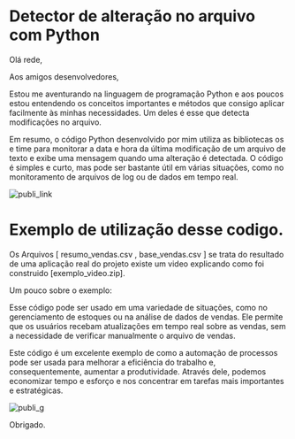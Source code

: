 # Detector de alteração no arquivo com Python

Olá rede,

Aos amigos desenvolvedores,

Estou me aventurando na linguagem de programação Python e aos poucos estou entendendo os conceitos importantes e métodos que consigo aplicar facilmente às minhas necessidades. Um deles é esse que detecta modificações no arquivo.

Em resumo, o código Python desenvolvido por mim utiliza as bibliotecas os e time para monitorar a data e hora da última modificação de um arquivo de texto e exibe uma mensagem quando uma alteração é detectada. O código é simples e curto, mas pode ser bastante útil em várias situações, como no monitoramento de arquivos de log ou de dados em tempo real.

![publi_link](https://user-images.githubusercontent.com/91014834/224878397-199461ce-497a-41ff-8949-8786a5d69ab7.gif)


# Exemplo de utilização desse codigo.

Os Arquivos [ resumo_vendas.csv , base_vendas.csv ] se trata do resultado de uma aplicação real do projeto existe um video explicando como foi construido [exemplo_video.zip].


Um pouco sobre o exemplo:

Esse código pode ser usado em uma variedade de situações, como no gerenciamento de estoques ou na análise de dados de vendas. Ele permite que os usuários recebam atualizações em tempo real sobre as vendas, sem a necessidade de verificar manualmente o arquivo de vendas.

Este código é um excelente exemplo de como a automação de processos pode ser usada para melhorar a eficiência do trabalho e, consequentemente, aumentar a produtividade. Através dele, podemos economizar tempo e esforço e nos concentrar em tarefas mais importantes e estratégicas.

![publi_g](https://user-images.githubusercontent.com/91014834/226219047-d7314332-8e30-4457-ba81-5f9a7fdf996d.gif)


Obrigado.

